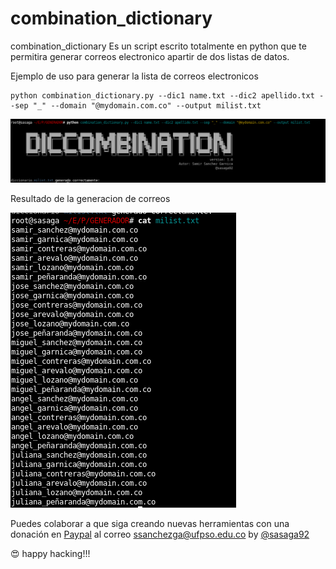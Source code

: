 # combination_dictionary

combination_dictionary Es un script escrito totalmente en python que te permitira generar correos electronico apartir de dos listas de datos.


Ejemplo de uso para generar la lista de correos electronicos
```
python combination_dictionary.py --dic1 name.txt --dic2 apellido.txt --sep "_" --domain "@mydomain.com.co" --output milist.txt

```

![Alt text](galeria/command.png "ejecucion del comando")

Resultado de la generacion de correos 

![Alt text](galeria/result.png "Correos electronicos generados correctamente")


Puedes colaborar a que siga creando nuevas herramientas con una donación en [Paypal](https://www.paypal.com) al correo ssanchezga@ufpso.edu.co
by [@sasaga92](https://twitter.com/sasaga92)


:heart_eyes: happy hacking!!!
